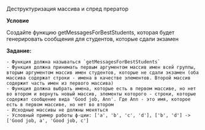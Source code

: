 Деструктуризация массива и спред прератор

**Условие**

Создайте функцию getMessagesForBestStudents, которая будет генерировать сообщения для студентов, которые сдали экзамен

**Задание:**

    - Функция должна называться `getMessagesForBestStudents`
    - Функция должна принимать первым аргументом массив имен всей группы, вторым аргументом массив имен студентов, которые не сдали экзамен (оба массива содержат строки - имена в качестве элементов. Второй массив содержит часть имен из первого массива)
    - Функция должна выбрать имена, которые есть в первом массиве, но нет во втором и вернуть новый массив, элементы которого - строки, которые содержат сообщение вида 'Good job, Ann'. Где Ann - это имя, которое есть в первом массиве, но нет во втором
    - Исходные массивы не должны меняться
    - Условный пример работы ф-ции: ['a', 'b', 'c', 'd'], ['b', 'd'] -> ['Good job, a', 'Good job, c'] 

